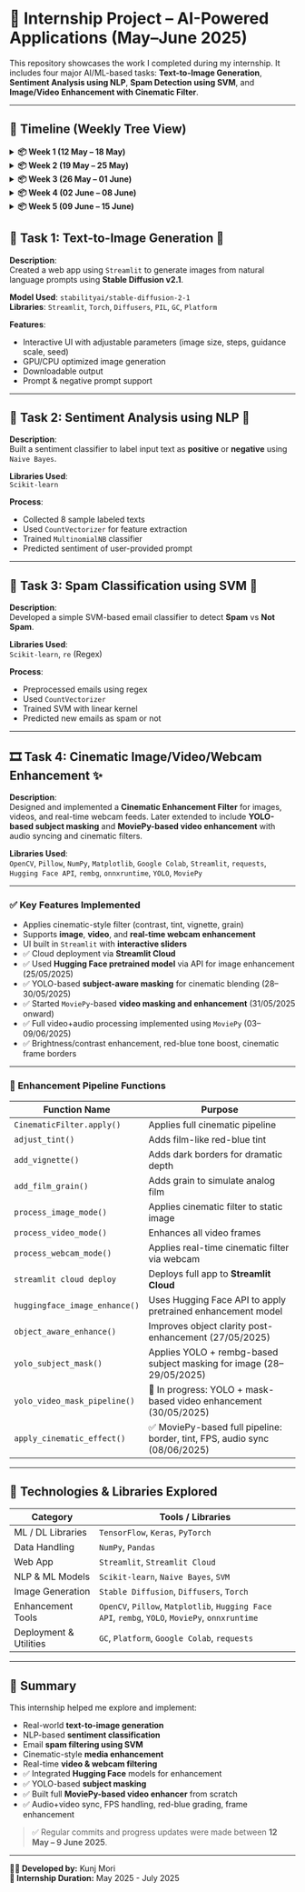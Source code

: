 # 🧠 Internship Project – AI-Powered Applications (May–June 2025)

This repository showcases the work I completed during my internship. It includes four major AI/ML-based tasks: **Text-to-Image Generation**, **Sentiment Analysis using NLP**, **Spam Detection using SVM**, and **Image/Video Enhancement with Cinematic Filter**.

---

## 📅 Timeline (Weekly Tree View)

<details>
<summary><strong>📦 Week 1 (12 May – 18 May)</strong></summary>

| Date       | Day        | Activity                                                                 |
|------------|------------|--------------------------------------------------------------------------|
| 12/05/2025 | Monday     | Studied `NumPy`, `Pandas`, `Keras`, `TensorFlow`, `PyTorch`              |
| 13/05/2025 | Tuesday    | Continued exploration of ML/DL libraries                                 |
| 14/05/2025 | Wednesday  | ✅ Completed **Task 1**: Text-to-Image Generator using Stable Diffusion  |
| 15/05/2025 | Thursday   | ✅ Completed **Task 2**: Sentiment Analysis using NLP                    |
| 16/05/2025 | Friday     | ✅ Completed **Task 3**: Email Spam Classification using SVM             |
| 17/05/2025 | Saturday   | 📌 Started **Task 4**: Researched Image/Video Enhancement techniques     |
| 18/05/2025 | Sunday     | ✅ Implemented cinematic filter for **Image Enhancement**                |

</details>

<details>
<summary><strong>📦 Week 2 (19 May – 25 May)</strong></summary>

| Date       | Day        | Activity                                                                 |
|------------|------------|--------------------------------------------------------------------------|
| 19/05/2025 | Monday     | ✅ Extended functionality to **Video & Webcam** with `Streamlit` UI      |
| 20/05/2025 | Tuesday    | ✅ Successfully enhanced **Video** with reduced pixel distortion         |
| 22/05/2025 | Thursday   | ✅ Completed **Real-time Enhancement** using **Webcam Feed**             |
| 23/05/2025 | Friday     | ✅ Deployed Full **Cinematic Filter Studio** via **Streamlit Cloud**     |
| 24/05/2025 | Saturday   | 📌 Researched and fixed **frame capture issues** in deployed webcam mode |
| 25/05/2025 | Sunday     | ✅ Implemented **Hugging Face API** for predefined model-based enhancement |

</details>

<details>
<summary><strong>📦 Week 3 (26 May – 01 June)</strong></summary>

| Date       | Day        | Activity                                                                 |
|------------|------------|--------------------------------------------------------------------------|
| 26/05/2025 | Monday     | 📌 Researched **image quality improvement** techniques post-enhancement |
| 27/05/2025 | Tuesday    | ✅ Improved enhancement quality with **object-aware filtering**          |
| 28/05/2025 | Wednesday  | ✅ Added **YOLO-based subject masking** for focused cinematic enhancement |
| 29/05/2025 | Thursday   | ✅ Applied **YOLO masking** successfully on images                       |
| 30/05/2025 | Friday     | 📌 Researched **YOLO + masking** for **video enhancement**              |
| 31/05/2025 | Saturday   | Started working on **video masking module**; achieved 20% filtering     |

</details>

<details>
<summary><strong>📦 Week 4 (02 June – 08 June)</strong></summary>

| Date       | Day        | Activity                                                                 |
|------------|------------|--------------------------------------------------------------------------|
| 01–02/06   | Sun–Mon    | ✅ Researched and restarted video enhancement using `MoviePy` from scratch |
| 03–04/06   | Tue–Wed    | ✅ Developed working pipeline for **video+audio** processing, FPS/frame merging |
| 05/06/2025 | Thursday   | ✅ Started coding file upload + processing logic                         |
| 06–07/06   | Fri–Sat    | ✅ Developed **cinematic effect functions** using MoviePy + OpenCV        |
| 08/06/2025 | Sunday     | ✅ Finalized `apply_cinematic_effect()` with border, color grading, and output |

</details>

<details>
<summary><strong>📦 Week 5 (09 June – 15 June)</strong></summary>

| Date       | Day        | Activity                                                                 |
|------------|------------|--------------------------------------------------------------------------|
| 10/06/2025 | Monday     | ✅ Fine-tuned enhancement filters for **video object detection** using YOLO |
| 11/06/2025 | Tuesday    | ✅ Tested model on **human-focused videos**, improved clarity and output quality |

</details>

## 🔧 Task 1: Text-to-Image Generation 🎨

**Description**:  
Created a web app using `Streamlit` to generate images from natural language prompts using **Stable Diffusion v2.1**.

**Model Used**: `stabilityai/stable-diffusion-2-1`  
**Libraries**: `Streamlit`, `Torch`, `Diffusers`, `PIL`, `GC`, `Platform`

**Features**:
- Interactive UI with adjustable parameters (image size, steps, guidance scale, seed)
- GPU/CPU optimized image generation
- Downloadable output
- Prompt & negative prompt support

---

## 💬 Task 2: Sentiment Analysis using NLP 🧾

**Description**:  
Built a sentiment classifier to label input text as **positive** or **negative** using `Naive Bayes`.

**Libraries Used**:  
`Scikit-learn`

**Process**:
- Collected 8 sample labeled texts
- Used `CountVectorizer` for feature extraction
- Trained `MultinomialNB` classifier
- Predicted sentiment of user-provided prompt

---

## 📧 Task 3: Spam Classification using SVM 🚫

**Description**:  
Developed a simple SVM-based email classifier to detect **Spam** vs **Not Spam**.

**Libraries Used**:  
`Scikit-learn`, `re` (Regex)

**Process**:
- Preprocessed emails using regex
- Used `CountVectorizer`
- Trained SVM with linear kernel
- Predicted new emails as spam or not

---

## 🎞️ Task 4: Cinematic Image/Video/Webcam Enhancement ✨

**Description**:  
Designed and implemented a **Cinematic Enhancement Filter** for images, videos, and real-time webcam feeds. Later extended to include **YOLO-based subject masking** and **MoviePy-based video enhancement** with audio syncing and cinematic filters.

**Libraries Used**:  
`OpenCV`, `Pillow`, `NumPy`, `Matplotlib`, `Google Colab`, `Streamlit`, `requests`, `Hugging Face API`, `rembg`, `onnxruntime`, `YOLO`, `MoviePy`

---

### ✅ Key Features Implemented

- Applies cinematic-style filter (contrast, tint, vignette, grain)
- Supports **image**, **video**, and **real-time webcam enhancement**
- UI built in `Streamlit` with **interactive sliders**
- ✅ Cloud deployment via **Streamlit Cloud**
- ✅ Used **Hugging Face pretrained model** via API for image enhancement (25/05/2025)
- ✅ YOLO-based **subject-aware masking** for cinematic blending (28–30/05/2025)
- ✅ Started `MoviePy`-based **video masking and enhancement** (31/05/2025 onward)
- ✅ Full video+audio processing implemented using `MoviePy` (03–09/06/2025)
- ✅ Brightness/contrast enhancement, red-blue tone boost, cinematic frame borders

---

### 📌 Enhancement Pipeline Functions

| Function Name              | Purpose                                                                 |
|----------------------------|-------------------------------------------------------------------------|
| `CinematicFilter.apply()`  | Applies full cinematic pipeline                                         |
| `adjust_tint()`            | Adds film-like red-blue tint                                            |
| `add_vignette()`           | Adds dark borders for dramatic depth                                    |
| `add_film_grain()`         | Adds grain to simulate analog film                                      |
| `process_image_mode()`     | Applies cinematic filter to static image                                |
| `process_video_mode()`     | Enhances all video frames                                               |
| `process_webcam_mode()`    | Applies real-time cinematic filter via webcam                           |
| `streamlit cloud deploy`   | Deploys full app to **Streamlit Cloud**                                 |
| `huggingface_image_enhance()` | Uses Hugging Face API to apply pretrained enhancement model          |
| `object_aware_enhance()`   | Improves object clarity post-enhancement (27/05/2025)                   |
| `yolo_subject_mask()`      | Applies YOLO + rembg-based subject masking for image (28–29/05/2025)    |
| `yolo_video_mask_pipeline()` | 📌 In progress: YOLO + mask-based video enhancement (30/05/2025)       |
| `apply_cinematic_effect()` | ✅ MoviePy-based full pipeline: border, tint, FPS, audio sync (08/06/2025)|

---

## 📌 Technologies & Libraries Explored

| Category             | Tools / Libraries                                |
|----------------------|--------------------------------------------------|
| ML / DL Libraries    | `TensorFlow`, `Keras`, `PyTorch`                 |
| Data Handling        | `NumPy`, `Pandas`                                |
| Web App              | `Streamlit`, `Streamlit Cloud`                   |
| NLP & ML Models      | `Scikit-learn`, `Naive Bayes`, `SVM`             |
| Image Generation     | `Stable Diffusion`, `Diffusers`, `Torch`         |
| Enhancement Tools    | `OpenCV`, `Pillow`, `Matplotlib`, `Hugging Face API`, `rembg`, `YOLO`, `MoviePy`, `onnxruntime` |
| Deployment & Utilities | `GC`, `Platform`, `Google Colab`, `requests`    |

---

## 🚀 Summary

This internship helped me explore and implement:
- Real-world **text-to-image generation**
- NLP-based **sentiment classification**
- Email **spam filtering using SVM**
- Cinematic-style **media enhancement**
- Real-time **video & webcam filtering**
- ✅ Integrated **Hugging Face** models for enhancement
- ✅ YOLO-based **subject masking**
- ✅ Built full **MoviePy-based video enhancer** from scratch
- ✅ Audio+video sync, FPS handling, red-blue grading, frame enhancement

> ✅ Regular commits and progress updates were made between **12 May – 9 June 2025**.

---

**👨‍💻 Developed by:** Kunj Mori  
**📅 Internship Duration:** May 2025 - July 2025
